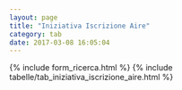 ```yaml
---
layout: page
title: "Iniziativa Iscrizione Aire"
category: tab
date: 2017-03-08 16:05:04
---
```


{% include form_ricerca.html %}
{% include tabelle/tab_iniziativa_iscrizione_aire.html %}

